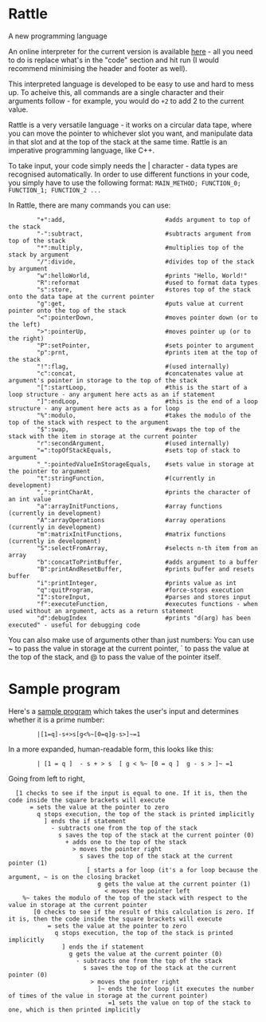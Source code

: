 # Rattle
A new programming language

An online interpreter for the current version is available [here](https://tio.run/##7T39d9s2kr/rr0CoSyzakizJadOqcZM0jd/lvb22L8nt/qAoLS1CEjcUqZBUHPd8@dd7MwOABECQkpv0eru3fq1j4WMADOYLMwNoe12s0@Tsty4bHA/YIg2jZDVlu2I5@ApLOp7ndZ5mPCh4yNKEvVrv2JPdio3P2Oir6f2vpmcP2GQ0GXU6j4MdQMqm7PsgiXjcefyeZ3mUJlM2Gp4NRwQIfvCfImVhOu0w@KFfIb8EkMtdsiigwx1W1VS/NsFbzoKyEQMYMGC6CYpoEcTxNcuLNIMWCQuyLLhmUcI2fJNm11AUsk36nrNizdk2jZKCZ9gdPyb8Q8HeB/GOV4PwOOcADVa84UmRP2JpBhXXl5z9fZcXLEkLo/bhYMCu1tFizRY4@KJgQW7DYD2CHBVsl8s5rpZxsHrkS7Tg73e7aPGWbbN0lQWbXEPPRfTrr/e@2/36682d57PVyYvxZX73bDa6HF2@Gc1Xd7@AP8f453fz8WjEopw6YHs2YEEMq00ASe95fD01YOUv8/HLcT756UwHOq6ATkqgNI0rBL3mcZyyqzSLQyq8mY3P383vDPKTb/PZ6uHdj7PR@fbdfDXIv51/PB9v2WLNF29zxHfOAQNL2JjtrkBQ2yzacLYuim0@PT0FyuOrNF4OAWuLt/zDYh0kKz5cpJvTdzue457np188@HL84DTKB8UafiW7zSXPBsGAIMnpjN7NZ9v5CAiMw6hrnPJtRvhy8uBschpttjHtHAAvMqDrwSZYrKNEDgI7XdwW7ORsdJoT3AH0HshtZj0gJz5lN1vEyA8/vgISR@Cyus8u@SJAmkFiFZhbcaCnbZDlwJBXaw5kHgCtQ28kTL7ZFte@i39cv25y2LTRCWAM9uvh8UfcM6T2m@eTh7VyxgbfMrYEAk@zKIhZL43DqQAykFCoKXSZf3y4QvjMl6RNvy4AMi1BkLZYzQZZCnDFYaVLZGBc6A3wS7RaC15bB@@RZa7ZzVEuVgZEdJ3u2FWQYP@4iACpAlzeVwx2D7kwAJoDTAUwY9YD5ruK4tiSGgsSbZXYQGFByAXcwj4U11sQCCDJQEqCYGT5Ot3FIcy1PhOg8EWawObxBCGugywcIG2EcqVXUbHG2UkkAP4yIVAKFA1pgiIM8RCBzMhx9lVbXy6LvaZR8Yd/CJCWpuz1vW0KciZ9fW/yWh8UF3LN83uTPuOAlvsmRCghZKxALrCZBw29PoOmngAmPt6f03BAlc@muC8oXuH/JAWIiwAQA6SeAT2AnGc9PlwN2evER/p5t0MoKKU3QQbM3/P6Rz5AAISijARJimtOcEpSGiS0w1ewAbsk5nlOaA3T3WVMFLEZlgt/AzgXFWGfWpHUjaErsDvIAdx0@Bf26vKaZUhTsNkFft7l@PvFZIxbBVzEsghU2pIoDtgWR7Un/nDAaF2eVwAne94N9h4AH4jPHaXQkKHgJ@RLQTw93ANfE@GrOL0EnkFW1T8rbZbrhRnfAk3qJemuACw9KZ4loV5cpNsfly9R6uilqAeDFdeLpNLTi@I03T5Nd2VxVysHkJkx/mKXZSAMn6abDZDV8yTkH2xY1tQWomluN/tLlBeudk/T7bW9CB4@QZY0ijmwGBSv9ELQpRegS40FAwEU3@2WS3PRsuVk7xa4pr8HCfnbaPsq1Ut4El5I4Pb8okTVuKYih6jhqj6BC0e9C7KO5guXJrD6snM2GOsVxqBQOxOiwTFjrJzN@5/835x1SXtHOTFoHG1AgAM3g/gZItcu5Y4ZS4PBm5AodY62wosAjLSqztquegOxw9Xim/ADLYTB1C2ZySySfFcWKptUfZYcjCON5uyYKQOs4veyqeKpalYa52iFim@g6IdUmjGSG4yFKg4xCjVuslZPvzTpBNWvMmlL6xujhhU4CNPkCPV6EoJ051mWgv4QO3vlos2jo6PKYLhBEfqN2uRx@ddkSD/q4w/fsFmBxlEQhrionTDDSYcJYx01mcAVHSUAk4tKeAplvQk@IKWhUU1HhHxOxj5aadtdvhY9yerrK0MDykDt9JVxcKPIdxllaOcofdmvrGChCYt1lu5Wa1Hc84fs@VJq3AjNGO8G9DGtB60StEfIZsqV0RQJg9qc1JD9iCCuopz3UWkTbI0Xlq6Z0blJGpQBExa2HBpbU9WGw0EvFAYE6HKhr3BgVPAbVORFhJPrRUPOxtSF2mY7AHIVLbiPpmS@5Qu0IxcBzm@ERQJSDhjHfYtwI1HNCWBIIeOx/FSAno59k0Yk1YXIOPjPEMDFwYL3POb1PU@03kYcNL1qkW/jqOh530ClPP9FKBlEI2A@ixKjZQ92QqFI6veyVrbAKgX4xvORhc/PwYLQmteYWW671qAy9IALW3rWRzPalh/kyuzm47k9dedkSQL0qoF9ozbjxS5L6sjAHUPCQoRVfU3IMCo1gVGPXr8@ssatLbf6UO3u69deX2GwP/ZrADp1NJoiS0g6@qEB4RA1JkHXxbPCgCy6XDuBgdlKhwPguvI8UPac6CK2yK6rQZsWIrfjnucbmONwAm3DnAG7OhbwRc8LYACPnaAh3EMwfh0paqok9vKeP/MCzyQdNIm3xbSxJwLu2BXjYbDdgibtUSu/Ye3Y0Mk7MU90KkOqGLfxTfVBEb496xqW6hjSBvSbh3IjyoWkbZDngpI6hpGUV5JlPJ3OJbWVKDBmKiQhSYaC2BLW57uYWYDSUKh6goVgYa6EOR7Vx5F/nLCxE41VX3PSSslDDZyoNJuLJt0X3fxac2kTuLrIoXxznK4tgfpMtC6Rqzr2y0FsN0gX9Y@qFObCUKslaSVqke1Uwynr5lfBlj6DDQFqLo4SEAdxoI5O1NvYvS6hbKds0J6EVa2pa@O3WxJOWdLWX9BVlm5IHbJos03ByNzybPnzQhqXIKSkbfoKm0jbUNiiWkXPN3iwwgdYSTGcYx3m7UOGbFpiWaOy@pTzmQOCRsku@Cc1KlOKwtH4LplnDmqv2stlfiuXf8K@cGgZQV/eT9Ith2gNUU0M2fdRSH4GoA90GsCfIJs/ROi1SoSN8siry9fLjAdv9VVolEYuUSHjgdbQDwxUBgaa0Ep9@S9QmGky8mJhmCKaEtMWVFfVHeWasNhtieypOym2aZ5HlzGHcwIytDcaT87uf/Hlg6@@/vjL43tvHg29LruHbJbxnMzpAIw4UMGk4NGMEw6sSt4lHNklhZZgRpdWuEDCG/JQPSI7XFUJXJSq1DzYiPNOQEXC5SLZAN2KOIMM/a6kQpY6UQKmkhRWO4vm2EpfpG/rFjmoUmLYx9xaOT5WtFloEs5sMJ6j6sBOJ2YnDZjeum68CeOqV@LjGDfAr/Or9gv3WmdFucpb@YccThXDe1JqNhQnhqUc0ClzUSmm0nR@Q6Yz1GtoF63hd2XPvamsdfOYWh4tTYy7zrHlmI8OG/ORc8zJ3kEn9VHV0DjKHcuWrlkjOMWhY4rmVJdxGhQI0CTGOuFVXVAIVN38/QaLPXX7GBCYzgNX84/19jgNSXAzSWVzh8bRgPziBmKfPexuj93d5Ji@Y0AwuBHvaAESiqZdEbnJqbvwCSjnkUk1DQa7JYQE0P0mO7RD0STmKz74BxnihrlgGUoAp0/BC7n9FnkqEf19tEAJ9F8GbO/Em8Lxu28WDrxpvrssUBlZNcfeVEZhrq2aU28aRu@jkFvlV96U4oh/wzCiVffCmyqvfZ91Eekj@gFjDcNdMkIkvBZhtBKeDwrT9MbnsPQ@m5yLAECfnZ0TC/hsQMHHSx6nV7RVIS@CKIadvgQlCgIVbUkMDhDA3JxQDgtHP5E1z5U3BX1qFT70ppLivk@vEqvy27LyP7dW1U8wBi9@ErVW3Ra6ZYk90h1visrSKl14UxGDsspnuAYwfv6SpvbQc28Kqs5RcRe2NQ13cWqV/xvAAoPYKs1wBdLJSLrcqj/3phULP3u3A5lptfhZoSf8KzrbnicvhdxwNi5wQbjJymVr1fcRaQDsKZhPT@y5BEDf6B99nkSlx9se4Ils8yMY1YFo0BURwrQswag@pgUsKUEAprMgz1Rqsq@3AURi7Ye28V4i/mK@KC7AqifvrdXgUm3tq/Snyh9rNfpOLvtJEr4AG83dKJKNngOuV7Xad9703S4qpCFsVT6XvPAc/SBW3RIICc7Wu4I37EkI0gATParQSc3Ix5//1ixlOqzrwoo@@GBMeT04vivZfeL5UhYbjWf4Ye5XitM@EIrtszNL8JgYJTmILSj963@A8MBQsQjswblqBbLikegPqi0SNUVE0eQdLA1PkQnMbEfQxMBdckOTeavliqQZtjZzWnBwcjUAtAGLhnxIQfAA9nFBUUzpgcXMFnmagLZYcbQ8Irc1SjSRYSJsao7Hc5SZ8jhUDkd2orVlJf5ok0zDsT1otTd@Vg@Q7YmotcTP6vGsPy6EVg8cVSGOWtTMQJ@ukD1VMwXhZDYzDRqjCk0bNLk0O6IepiqnI8jBGZASyB9u021voLlI1eRkaCtYoucAGtEkRaFvGb@VyVNH9cxCyLzu4ynJZWYsdK47bo3d/UwwW/64vR@l2ZdioshFbupsOarm1uhquaADpPC3HIJu2960jxoW7TjOG21B0Gb3hns8J8s4XEWHrGzWhB3LVm5Eotup1OxYEr0avUu/w8P0R3iZ3FvhwkirjKp1VHIhBNnD9kkurYNjK/vOPfHbeaQmpxznKymefMuJKorxRAVb3sA4DrHQlRJScqfTL9kIrkmg1sSoc4daV@kczlpy6dMGq4VnRcPkx/B/1HeKbXXi1BWWw4suA/ciPU4zWwZMDMwi9PRV5jGASdm7Hd9xc61NWRhoj1QWYq/yiChqVBEbrEEbkK0DDIHzRJkxoefbfjB5ltSgLTcotxUc6fyvnyf7Ijk4Kv0BeN6m4PrucrDULQSxb3j0xJbQIY/oKJkrPz/7lWcpeUir9nQyLXuIg6dUwCFfRBvMsMxSNChDvw2OOutKQDI7RsvMw6Q4FDOk5ngAtieXuVodLeoGSKmF2xBRJ@gH9kwLZVOooPZY97pscJNICkAD9P75ynYwO02MTrgPB3Q6MzoJz5ajW7XxNBvYCNyH85FpyVqJczCSbGiLeitIr1xqesSQdRxhcNMzR5gHGlwrAyNOV2XlpYQMZXXo/fHI928xm9Px6Pi4d3kyHsgFwfyOa2UdiSHJAvuxI51sI8ztlH9bVqkxNSuo6grAN0VxAfp0QHw517ZSrPOzbmYNde5EAaMPsaNjk1iF2NaUa1xL5fcSEqlLBX2RUS/Sjt4HWRSoOInAvrDWupitm7A3lNqcrayQj/fvVWq@pzGR8lSX/R/t73/HAuDYcb1Tn/2tqdeo3mXtmCfg3FCFTujHCPRk7PsOvMIBWyJUZnyVaVDlATxnlPkLO4cSUqsTaCGXKTWTvWsN3QQnqdPXtuv8vJk9DENUExlmE9yeanHK8SpXqD7SREm4aItRlbhacbJpW2/VuoT1xyx7sH/ZA1p2bWeFB1kuXXwQkztVNCxLhZdDnz7m4k30NY8k6fdZ2cVqLnMjZPsUE@jaOwRmMvKnYen0XM7XwpKbn8yORlaHC7@nEr@GlpSOe0VZ2PD4vESsrI5uh1u916HobenzWTF8/HsxfHwAho91CtawTD5TiWKZdinNNZxoX0skA0O64EHI1JUf5bPTI7RdAmfsCP4p8IV3Vpr6Sb5XrN8OhSaYuKLFjiK3yXCnpjRUKBBq54bid6heO2xotlcJDZpd383xZpRzPfK2H2XxKhS1oeZgQBZtfgJqLAuqwtM@q8TGU0V2ZbRJRxLehMyNq5C7rQsHrnZEFBQxz5vSBxrtBahQgGDxX39tZ5jKOkM91gPcdqq8ZWib5@d6SH3PJBon0hxttyfkPuFru4GBwfb9CKHFYTuCLT/fnowatmRw6JZ8/fWn78moZUsGt90SmFB9H6pAq1N2WBeELQbX0VqNIyPu/n4XT0UNWWLILjJ487qUsiWQizCa@jaL8N91c6xKLfDbycqdLW5ulmijyznNKYcIwliZjqBdLq42QF2U8PL2gMie60hf2B2GahnTzQTK8L5ttAD1KlPqJGKe/XjBeiIOBzqYrl5iP3HDXb@iTJcz/LareA0WhyvBvB6BwHWKoK6@Uu0WaV7TNoounXRxsBZqPa4LH5uxNeJ@ozBlZBqBwTxYKO9pQRUbMJNACcPZLhF580e5Cq@WHSK5X2KlaaJpXNgFjhkANkOiIaUyv3oUJ33ji3sqEY4QYAz3Pc8wYTdaVlfxb3Ojr47GtiuMt4CsJ9cZl8Sa@qlxW9zTfrfbdbIlRojpOrPKnRFW92WGt9ULcqFq4eJOLbtIdyKYukMOo9GOKYzJp852SRHFwiiNU7qCK4c22soYWFvWMLoCMaFu7jl0xN5E4qZGpVIx5ZORR@W49yKzSuso@IfGgWKskl0oSZ5dBrmQjXmxWy41nQJSFD1WMrMBvdEpXg6DBVohFpFrIPKMdMlRJic45QZdAKWrY1RN4g@vfxlKkL3pa23oUQ@6tUbikS6Lka5YRuJuXk2gujWk605zO1M75UDD9WZHwu3BWtqdhrEvs2FfYoSdUGHkLuBldwxlHZDUb3dRkus2nR2hJ2A3PWokVapvpSRgVucvnn57wz2YyTqtbemmYEt9lUL8C8b6ZDDDVKdjPf8Wpan38c@a5EdtkrW83No0H/9Z03ysTVOl8Pq@dS@ySin/nDME0SotoJqB6jdlkPwelZsps0UXt2aUOOSVxWFcDtAd7OO2nI9DtwPZ3tnG1GUu9tw7WWnTlvfE9DGlyeKce7cMF2TcSn3oWjdOjSEoecBlILWcYa2VNareijDam4qIpP/5WOPWg7OBdRO2ITGstD6trWhurTa4ae8sDVApgPYV9pn3OvH8Gn@Zm1VJ@E/MGjL3/9OAuV@duAWAT1Ei/5x4@D166p8TE7dUhf@3kNCqTP@B9OgnI6I9pbW567/072fTv38yR5vT/0RYf5SKv1A3Vpv1vBU/phtCtwrCiS6qquJfCerMJydArvso77Iz/3Yh4H0pSgbwSWvWSnO/8ajTJkXaOo4Oz4mC9srn6UoowrtYAv/lqR2LmgK7SahFOULt6VM7BLofxgFeFLcHY4/3o3kH@Wb7Et9iaAh67o8aNz5HgmBdW1IfsQzJ7o9nt49UDwWYF@icTCWaVJd73FEq85k8/fEvmQBSkRANbN/MuxU/EwenGRv1pfcuSVkZI9qXUtjGoyO2J93Ckc/ScoNQW9TeeBdrn6aDyJypIY52JSuLYIp@hVFPeA7yvKsiXeI1y@pVBVTIU7aMo@1phk@B4fNZl1FyugZp36OriG/xYeMrfCKPwq@wSzn3@5hXnG7w8Qb1XOd48iX0pPdXqRjvq/XZIuB5kLF8HS0L9ahldZdSpw19v40wJD3pJIkFCn9nMJOgOLI1PiWIuSdouVjXzl6aGaFtrdm86Yii5SfWLpzqiGTBWOXjyEumS8r15vRyRsyTVbHWKd@VwgIwfhZPwOXVc7YS25dpUaQbR1okCyauPuWr0UB4aUKVoZrQQAqUMuFcZTCJICBMbTw0m4ys@tGQPYtz0Uvoen1sJa7g41GulEw1PD0yp@bH@wIszpMiETCbATaUq8Nb/GE4FbkHfXy5hx4s6bPD6Mj1AulBr2eYArj0p4ttsJ5hhOGfaG8liKyE8rkn48kAvb/RmuxB58NN5tsO1TNKT5DXSnimp13NyDRnKKHeCIBp06mxU4P4Ew9aOvRk2ztyhsiflaNakOqzn@gXZeSD0vgizURoUH0pmo50LkVo7qhYrJkdUMMq67nNhtyXCt3uV9UIiv6AmhjRd90806rdV82MGY/qF/2cqTP7lmobM4I9zPO0gcpRGx5H/8KjgUfnUdz9ulAJ2JQ0/y9w2bDkdpyqN7CsRx1kUu4uAVMrwtdTO5qwwCTcyuCWyTnXixi1DhpH@OSctL9OBsend/vsxYtnF6RmeJDF@B0UIUfEBXg3bBN8ON3gk3XyD7xmLO5jLdJ4t0lOs/SqzwIACDLzFE7DOMxuU3tDvEFd1TROs6nTldMWyOg0PgOkXrGxNUFDzlMdhva0WPUmovmrOUPO8WaGlQ/mPBLdwZ@9b4ZbSGy/ySwPZ8brHLc5TTQMfIujkK1Jy9cuD08LNg@urhw042ERHdV0KYYeRFIv64u3oFGUkEGBZdV7iK7MLLL1KEuD40ve9A0JlPaBT6DhNx7Q1TJW3kypcpE0aBMJ7pEGLoRtccEiyijzPrC0hJbwSN07QKgye0SIuJZjCvQ0Typ2N5UT4zDOD3ib/lMe89/3WJvuyh17fXnVSS2/vCBmi47GjC8X41erkj5E@UZfQ9Kw1lw6TzyPuS6tdfb4o1tnhU5xa2Ytk7Jba9n37cdG0V5pSftN2YZQZkNPM0iin7/NR30akoflk@Ymo@LzNWmCJznSTW3U2Jorrr0DfwcNC@cr0Z43/DuQqN7a8sQ735O3kIN3rbviK1jwy6LI6fGoY6VQV48YHeSVqHsyZZ5osccRoXE2Isfs9r@YUm17JhrzquvRtk5d6mvPPNW1WVOyW@MMG5IPJ@P7D@5/dfbl/Qc13VNdjaLnpOpzONh77JB/OuLrB@k0Dl@5ve0Nh87q07z9mH17yXnIW98Np@naE9y3uLax917GbeZ2m/k559giYQ@ZwyFj1y723PKeyh@1T7UM3YpkdRI0Sbb27KO6zaffnSxdY/i9S@aFQDZDs0p63cq7gHQaIQsKvwAioSuvmHovv0gvx6d85/J6nHZPBsvl0xXoqKMvKBN@O0QV5vBSC5eQld/SBiI22KAVJ5RWYaX6qst@tuVdcl13paIU9GYH9tbnTNMS3/Sl@RrJYYhfLmWKRu1Z9g4@w/NUfKOE53mvf7thd9jxZDhms5NofvYbfbWZ1kb9OZuiodERXwWlCkGX/zae/A8) - all you need to do is replace what's in the "code" section and hit run (I would recommend minimising the header and footer as well).

This interpreted language is developed to be easy to use and hard to mess up. To acheive this, all commands are a single character and their arguments follow - for example, you would do `+2` to add 2 to the current value.

Rattle is a very versatile language - it works on a circular data tape, where you can move the pointer to whichever slot you want, and manipulate data in that slot and at the top of the stack at the same time. Rattle is an imperative programming language, like C++.

To take input, your code simply needs the | character - data types are recognised automatically. In order to use different functions in your code, you simply have to use the following format:
            `MAIN_METHOD; FUNCTION_0; FUNCTION_1; FUNCTION_2 ...`

In Rattle, there are many commands you can use:

            "+":add,                            #adds argument to top of the stack
            "-":subtract,                       #subtracts argument from top of the stack
            "*":multiply,                       #multiplies top of the stack by argument
            "/":divide,                         #divides top of the stack by argument
            "w":helloWorld,                     #prints "Hello, World!"
            "R":reformat                        #used to format data types
            "s":store,                          #stores top of the stack onto the data tape at the current pointer
            "g":get,                            #puts value at current pointer onto the top of the stack
            "<":pointerDown,                    #moves pointer down (or to the left)
            ">":pointerUp,                      #moves pointer up (or to the right)
            "P":setPointer,                     #sets pointer to argument
            "p":prnt,                           #prints item at the top of the stack
            "!":flag,                           #(used internally)
            "c":concat,                         #concatenates value at argument's pointer in storage to the top of the stack
            "[":startLoop,                      #this is the start of a loop structure - any argument here acts as an if statement
            "]":endLoop,                        #this is the end of a loop structure - any argument here acts as a for loop
            "%":modulo,                         #takes the modulo of the top of the stack with respect to the argument
            "$":swap,                           #swaps the top of the stack with the item in storage at the current pointer
            "r":secondArgument,                 #(used internally)
            "=":topOfStackEquals,               #sets top of stack to argument
            "_":pointedValueInStorageEquals,    #sets value in storage at the pointer to argument
            "t":stringFunction,                 #(currently in development)
            ",":printCharAt,                    #prints the character of an int value
            "a":arrayInitFunctions,             #array functions (currently in development)
            "A":arrayOperations                 #array operations (currently in development)
            "m":matrixInitFunctions,            #matrix functions (currently in development)
            "S":selectFromArray,                #selects n-th item from an array
            "b":concatToPrintBuffer,            #adds argument to a buffer
            "B":printAndResetBuffer,            #prints buffer and resets buffer
            "i":printInteger,                   #prints value as int
            "q":quitProgram,                    #force-stops execution
            "I":storeInput,                     #parses and stores input
            "f":executeFunction,                #executes functions - when used without an argument, acts as a return statement
            "d":debugIndex                      #prints "d(arg) has been executed" - useful for debugging code

You can also make use of arguments other than just numbers: You can use ~ to pass the value in storage at the current pointer, \` to pass the value at the top of the stack, and @ to pass the value of the pointer itself.




Sample program
=

Here's a [sample program](https://tio.run/##7T39d9s2kr/rr0CoSyzakizJadOocZ00jd/lvb22L8nt/uAoLS1CEjcUqZBUHPd8@dd7MwOABECQkpP0eru3fq1j4WMADOYLMwNoc12s0uTk9y4bHA7YPA2jZDll22Ix@AZLOp7ndZ5mPCh4yNKEvVpt2ZPtko1P2Oib6f1vpicP2GQ0GXU6j4MtQMqm7IcgiXjcefyeZ3mUJlM2Gp4MRwQIfvCfImVhOu0w@KFfIb8EkIttMi@gwx1W1VS/1sFbzoKyEQMYMGC6DopoHsTxNcuLNIMWCQuyLLhmUcLWfJ1m11AUsnX6nrNixdkmjZKCZ9gdPyb8Q8HeB/GWV4PwOOcADVa85kmRn7E0g4rrS87@vs0LlqSFUftoMGBXq2i@YnMcfF6wILdhsB5Bjgq2zeUcl4s4WJ75Ei34@902mr9lmyxdZsE619BzHv32273vt7/9dnPn@cXy6MX4Mr97cjG6HF2@Gc2Wd7@CP8f45/ez8WjEopw6YHs2YEEMq00ASe95fD01YOUv8/HLcT75@UQHOq6ATkqgNI0rBL3icZyyqzSLQyq8uRifvpvdGeRH3@UXy0d3P16MTjfvZstB/t3s4@l4w@YrPn@bI75zDhhYwMZstgWC2mTRmrNVUWzy6fExUB5fpvFiCFibv@Uf5qsgWfLhPF0fv9vyHPc8P/7qwdfjB8dRPihW8CvZri95NggGBElOZ/RudrGZjYDAOIy6winfZoSvJw9OJsfRehPTzgHwIgO6HqyD@SpK5CCw08VtwU5ORsc5wR1A74HcZtYDcuJTdrNBjPz40ysgcQQuq/vsks8DpBkkVoG5JQd62gRZDgx5teJA5gHQOvRGwuTrTXHtu/jH9esmh00bHQHGYL8eHX7EPUNqv3k@eVQrZ2zwHWMLIPA0i4KY9dI4nAogAwmFmkKX2cdHS4TPfEna9OscINMSBGmL1ayRpQBXHFa6QAbGhd4Av0TLleC1VfAeWeaa3RzkYmVARNfpll0FCfaPiwiQKsDlfcVg95ALA6A5wFQAM2Y9YL6rKI4tqTEn0VaJDRQWhFzALexDcb0BgQCSDKQkCEaWr9JtHMJc6zMBCp@nCWweTxDiKsjCAdJGKFd6FRUrnJ1EAuAvEwKlQNGQJijCEA8RyIwcZ1@19eWy2GsaFX/4hwBpacpe39ukIGfS1/cmr/VBcSHXPL836TMOaLlvQoQSQsYS5AK78KCh12fQ1BPAxMf7MxoOqPLZFPcFxSv8n6QAcR4AYoDUM6AHkPOsx4fLIXud@Eg/77YIBaX0OsiA@Xte/8AHCIBQlJEgSXHNCU5JSoOEdvgKNmCbxDzPCa1hur2MiSLWw3LhbwDnoiLsUyuSujF0BXYHOYCbDv/CXl1eswxpCja7wM/bHH@/mIxxq4CLWBaBSlsQxQHb4qj2xB8NGK3L8wrgZM@7wd4D4APxuaMUGjIU/IR8IYinh3vgayJ8GaeXwDPIqvpnpc1yvTDjG6BJvSTdFoClJ8WzJNSLi3Tz0@IlSh29FPVgsOR6kVR6elGcppun6bYs7mrlADIzxp9vswyE4dN0vQayep6E/IMNy5raXDTN7WZ/ifLC1e5purm2F8HDJ8iSRjEHFoPipV4IuvQcdKmxYCCA4vvtYmEuWrac7NwC1/R3ICF/G21epXoJT8JzCdyeX5SoGtdU5BA1XNUncO6od0HW0Xzu0gRWX3bKBmO9whgUai@EaHDMGCsvZv3P/m/GuqS9o5wYNI7WIMCBm0H8DJFrF3LHjKXB4E1IlDpHW@F5AEZaVWdtV72B2OFq8U34gRbCYOqWzGQWSb4rC5VNqj5LDsaRRjN2yJQBVvF72VTxVDUrjXO0QsU3UPRjKs0YyQ3GQhWHGIUaN1mrp1@adILqV5m0pfWNUcMKHIRpcoB6PQlBuvMsS0F/iJ29ctHmwcFBZTDcoAj9Vm3yuPxrMqQf9fHHb9lFgcZREIa4qK0ww0mHCWMdNZnAFR0lAJPzSngKZb0OPiCloVFNR4R8RsY@Wmmbbb4SPcnq6ytDA8pA7fSVcXCjyHcRZWjnKH3Zr6xgoQmLVZZulytR3POH7PlCatwIzRjvBvQxrQetErRHyGbKldEUCYPanNSQ/YQgrqKc91FpE2yNFxaumdG5SRqUARMWthwaW1PVmsNBLxQGBOhyoa9wYFTwa1TkRYST60VDzsbUhdpmWwByFc25j6ZkvuFztCPnAc5vhEUCUg4Yx32LcCNRzQlgSCHjsfxUgJ6OfZNGJNWFyDj4zxDAxcGc9zzm9T1PtN5EHDS9apFv4qjoed9CpTz/RSgZRCNgPosSo0UPdkKhSOr3sla2wCoF@MbzkYVPT8GC0JrXmFluu9agMvSAC1t61kcz2pYf5Mrs5uOZPXXnZEkC9KqBfaM248U2S@rIwB1DwkKEVX1NyDAqNYFRD16/PrDGrS23@lDt7uvXXl9hsD/2awA6dTSaIktIOvqhAeEQNSZB18WzwoAsulw7gYHZSocD4LryPFD2nOgitsiuq0GbFiK3457nG5jjcAJtw5wBuzoW8HnPC2AAjx2hIdxDMH4dKWqqJPbynn/hBZ5JOmgSb4ppY08E3LErxsNgswFN2qNWfsPasaGTd2Ke6FSGVDFu45vqgyJ8e9Y1LNUxpA3oNw/lRpQLSZsgzwUldQwjKa8ky3g6nUlqK1FgzFRIQpIMBbElrM93MbMApaFQ9QQLwcJcCXM8qo8j/zhiYycaq77mpJWShxo4UWk2F026L7r5tebSJnB1kUP55jhdWwL1mWhdIld17JeD2G6QLuofVSnMhaFWS9JK1CLbqYZT1s2vgg19BhsC1FwcJSAO4kAdnai3sXtdQtlW2aA9CataU9fGb7cknLKkrb@gqyxdkzpk0XqTgpG54dnil7k0LkFISdv0FTaRtqGwRbWKnm/wYIUPsJJiOMc6zNtHDNm0xLJGZfUp5xcOCBolu@Af1ahMKQpH47tknjmovWovl/mdXP4R@8qhZQR9eT9LtxyiNUQ1MWQ/RCH5GYA@0GkAf4Js/hCh1yoRNsqZV5evlxkP3uqr0CiNXKJCxgOtoR8YqAwMNKGV@vJfoDDTZOTF3DBFNCWmLaiuqjvKNWGx2wLZU3dSbNI8jy5jDucEZGhvNJ6c3P/q6wffPPz46@N7b86GXpfdQzbLeE7mdABGHKhgUvBoxgkHViXvEo7skkJLMKNLK1wg4Q15qM7IDldVAhelKjUPNuK8E1CRcLlINkC3Is4gQ78rqZCFTpSAqSSF1V5EM2ylL9K3dYscVCkx7GNurRwfK9osNAnnYjCeoerATkdmJw2Y3rpuvAnjqlfi4xA3wK/zq/YL91pnRbnKW/mHHE4Vw3tSajYUJ4alHNApc14pptJ0fkOmM9RraBet4Xdlz72prHXzmFoeLU2Mu86x5Zhn@4155hxzsnPQSX1UNTSOcseypWvWCE5x6JiiOdVFnAYFAjSJsU54VRcUAlU3f7fBYk/dPgYEpvPA1fxjvT1OQxLchaSymUPjaEB@dQOxzx52t8fubnJM3zEgGNyId7QACUXTrojc5NRd@ASU88ikmgaD3RJCAuhukx3aoWgS8xUf/L0MccNcsAwlgNOn4IXcfos8lYj@IZqjBPovA7Z35E3h@N03CwfeNN9eFqiMrJpDbyqjMNdWzbE3DaP3Ucit8itvSnHEv2EY0ap74U2V177Puoj0Ef2AsYbhLhkhEl6LMFoKzweFaXrjU1h6n01ORQCgz05OiQV8NqDg4yWP0yvaqpAXQRTDTl@CEgWBirYkBgcIYG5OKIeFo5/ImufSm4I@tQofeVNJcT@kV4lV@V1Z@Z8bq@pnGIMXP4taq24D3bLEHumON0VlaZXOvamIQVnlF7gGMH7@kqb20DNvCqrOUXEXtjUNt3Fqlf8bwAKD2CrNcAXSyUi63Ko/9aYVCz97twWZabX4RaEn/Cs6254nL4XccDYucEG4ycpla9X3EWkA7CmYT0/suQRA3@gffZ5EpcfbHuCJbPMTGNWBaNAVEcK0LMGoPqYFLChBAKYzJ89UarKvtwZEYu2HtvFeIv5iPi/Owaon763V4FJt7av058ofazX6Xi77SRK@ABvN3SiSjZ4Drpe12nfe9N02KqQhbFU@l7zwHP0gVt0CCAnO1tuCN@xJCNIAEz2q0EnNyMef/9YsZTqs68KKPvhgTHk9OL4r2X3k@VIWG40v8MPMrxSnfSAU22dnluAxMUpyEFtQ@tf/AOGBoWIR2INz1RJkxZnoD6otEjVFRNHkLSwNT5EJzGxL0MTAXXJDk3mr5YqkGbY2c1pwcHI1ALQBi4Z8SEHwAPZxTlFM6YHFzBZ5moC2WHGwOCC3NUo0kWEibGqOx3OUmfI4VA5HdqK1ZSX@aJNMw7E9aLUzflYPkO2IqLXEz@rxrD8uhFYPHFUhjlrUzECfrpA9VTMF4WQ2Mw0aowpNGzS5NDuiHqYqpyPIwRmQEsgfbtJNb6C5SNXkZGgrWKDnABrRJEWhbxm/lclTR/WFhZBZ3cdTksuFsdCZ7rg1dvcLwWz54/Z@lGZfiokiF7mps@Womlujq@WcDpDC37IPum170z5qWLTjOG@0BUGb3Rvu8Zws43AV7bOyiybsWLZyIxLdTqVmx5Lo1ehd@gQP0x/hZXJvhQsjrTKq1lHJhRBkD9slubQOjq3sO/fEb@eRmpxynK@kePItJ6ooxhMVbHkD4zjEQldKSMmdTr9kI7gmgVoTo84dal2lczhryaVPG6wWnhUNkx/D/1HfKbbViVNXWA4vugzci/Q4zWwZMDEwi9DTV5nHACZl77Z8y821NmVhoD1SWYi9yiOiqFFFbLAGbUC2CjAEzhNlxoSeb/vB5FlSg7ZYo9xWcKTzv36e7Ivk4Kj0B@B5m4Lr28vBQrcQxL7h0RNbQoc8oqNkrvz87DeepeQhrdrTybTsIQ6eUgGHfB6tMcMyS9GgDP02OOqsKwHJ7BgtMw@T4lDMkJrjAdieXOZqdbSoGyClFm5DRB2hH9gzLZR1oYLaY93rssZNIikADdD75yvbwew0MTrhPuzR6cToJDxbjm7VxtNsYCNwH05HpiVrJc7BSLKhLeqtIL1yqekRQ9ZxhMFNzxxhHmhwpQyMOF2WlZcSMpTVoffHI9@/xWyOx6PDw97l0XggFwTzO6yVdSSGJAvsxo50so0wt1P@bVmlxtSsoKorAN8UxQXo0wHx5UzbSrHOL7qZNdS5EwWMPsSOjk1iFWJbU65xLZXfS0ikLhX0RUa9SDt6H2RRoOIkAvvCWutitm7C3lBqc7a0Qj7ev1ep@Z7GRMpTXfY/293/jgXAseN6pz77W1OvUb3LyjFPwLmhCp3QDxHo0dj3HXiFA7ZEqMz4KtOgygN4zijzF3YOJaRWJ9BCLlNqJnvXGroJTlKnr23X6WkzexiGqCYyzCa4PdXilONVrlB9pImScNEWoypxteJk07beqnUJ649Z9mD3sge07NrOCg@yXLr4ICZ3rGhYlgovhz59zMWb6GseSdLvs7KL1VzmRsj2KSbQtXcIzGTkz8PS8amcr4UlNz@ZHY2sDhd@jyV@DS0pHfeKsrDh4WmJWFkd3Q63eq990dvS54ti@PBTMXy4B4YPdQrWsEw@U4limXYpzTWcaF9LJANDuuBByNSVH@Wz0yO0XQJn7Aj@KfCFd1aa@km@V6zfDoUmmLiixY4it8lwp6Y0VCgQameG4neoXjtsaLZXCQ2aXd/N8WaUcz3yth9l8SoUtaFmb0AWbX4GaiwLqsLTLqvExlNFdmW0SUcS3oTMjauQ240LB652RBQUMc@b0gca7QWoUIBg8Q8f2hmmss5Qj/UAt50qbxna5vm5HlLfMYnGiTRH2@0JuU/42m5gYLB9P0Josd@OYMsvtyejhi0Z7LslDx9@/p6MWrZkcNstgQnV96EKtDplh3VB2GJwHa3VODLi7u928VTUkCWG7CKDN69LKVsCuQijqW@zCP@km2NVaoHfTlbubHFzs0QbXc5pTjlEEMbKdARtc3G1AeqihJe3B0T2XEf6wu4wVMuYbiZQhvdtozmoV5lSJxHz7Kdz1hNxONDBdPUS@4kb7voVZbqc4bddxWuwOFwJ5vUIBK5TBHX1lWq3SPOatlF06aSLvbVQ63Fd@NiMrRH3G4UpI9MIDObBQnlPC6rYgJkEShjOtonImz/IVXi17BDJ/RIrTRNN48IucMwAsBkSDSmV@dWjOOkbX9xTiXCEAGO473mGCbvRorqKf5sbfXU0tl1hvAVkPbnOuCTW1E@N2@Ke9rvdrpMtMUJM15lV7oywui8zvK1ekAtVCxd3atlFuhPB1B1yGI12TGFMPnW2TYooFkZpnNIVXDm00VbGwNqyhtEViAl1M8@hI3YmEjc1KpWKKZ@MPCrHvReZVVpHwT80DhRjlexCSfLsMsiFbMyL7WKh6RSQouixkpkN6I1O8XIYLNAKsYhcA5FnpEuOMjnBKTfoAihdHaNqEn94/ctQguxNX2tDj3rQrTUSj3RZjHTFIhJ382oC1a0hXXea25naKQcarjc7Em731tLuNIxdmQ27EiPshAojdwEvu2Moa4@kfruLkly36ewIPQG76VEjqVJ9KyUBszp/9fTbG@7BTNZpbUs3BVvqqxTiXzHWJ4MZpjod6/m3KE29j3/WJD9qk6zl5dam@fjPmuZjbZoqhdf3rXuRVUr5l5whiFZpAdUMVL8pg@RTVG6mzBZd3JpR4pBXFodxOUB3sI/bcj723Q5ke2cbU5e52HPnZKVNW94T08eUJotz7t0yXJBxK/Wha904NYag5AGXgdRyhrVW1qh6K8Jobyoikv6XY41bD84G1k3YhsSw0vq0tqK5tdrgpr2zNEClANpX2Gfe68Tza/xlblYl4T8za8jc/88D5n514hYAPkeJ/HPi4VP01D8nJm6pCv9vIaFVmf4D6dHPRkR7Smtz13/p3y@mf/9kjjan/5mw/igVf65urDbreSt@TDeEbhWEE11UVcW/EtSJT06AXPdR3mUn/u1CwLtSlAzgk9asleZ@41GnTYq0dRztnxMF7ZXP05VQhHexBP7LUzsWNQV2k1CLcoTa06d2CHQ3jD28KG4Pxg7vR/MO8vXmJb7F0BD03B01bnyOBMG6tqQ@YhmS3R3Pbh@pHgowL9A5mUo0qS73uKNU5jN5@uNfMgGkIiEa2L6Zdyt@Jg5OMzbqS@9dkrIyRrQrpbCNR0dsR7qFI5@l5Qahtqid8S7WPk0HkTlTQxztSlYWwRT9CqOe8BzkeVdFusRrltWrCqiQp2wRR5vjDJ8Cw@ezLqPkeAXSvkdXEd/iw8ZX@EQehV9hl3Lu9zGvOF3j4w3quc7x5GvoSe@vUjHeV@uzecDzIGP5KloU6lHL6i6lThv6fhthSHrSSRILFH5iMJOgOLI1PieIuSNoOV/Vzl6aGaFtrdm86Yii5SfWLpzqiGTBWOXjyEumC8r15vRyRsyTZbHSKd@VwgIwfhFPwOXVc7YS25dpUaRrR1okCyauPuWr0UB4aUKVoZrQQAqUMuFcZTCJICBMbTw0m4ys@tGQPYtz0Uvoen1sJa7g40GulEw1PD0yp@bH@wIszpMiETCbATaUq8Nb/GE4FbkHfXy5hx4s6bP96Mj1Auler2eYArj0p4ttsJ5hhOGfaG8liKyE8rkn48kAvb/RmuxB58NN5tsO1TNKT5DXSnimp13NyDRnKKHeCIBp06mxU4P4Ew9aOvRk2ztyhsi/KEe1INVnP9EvysgHpfFFmonQoPpSNB3pXIrQ3FExXzE7oIZV1nObDbkvFbrdr6oRFP0BNTGi77p5plW7r5oZMx7VL/o5U2d2LdU2ZgR7mOdpA5WjNjyO/oVHA4/Oo7j7daESsClp/l/gsmHJ7ThVb2BZjzrIpNxtAqZWhK@ndjRhgUm4lcEtk3Ou5zFqHTSO8Mk5aX8dDQ6P7/bZixfPzknN8CCL8TsoQo6IC/Bu2Dr4cLzGJ@vkH3jNWNzHmqfxdp0cZ@lVnwUAEGTmMZyGcZjtuvaGeIO6qmmcZlOnK6ctkNFpfAZIvWJja4KGnKc6DO1psepNRPNXc4ac480MKx/MeSS6gz873wy3kNh@k1kezozXOW5zmmgY@BZHIVuTlq9d7p8WbB5cXTloxsMiOqrpUgw9iKRe1hdvQaMoIYMCy6r3EF2ZWWTrUZYGx5e86RsSKO0Dn0DDbzygq2WsvJlS5SJp0CYS3JkGLoRtccEiyijzPrC0hJbwSN07QKgye0SIuJZjCvQ0Typ2N5UT4zDO93ib/nMe89/1WJvuyh17fXnVSS2/vCBmi47GjC8X41erkj5E@UZfQ9Kw1lw6TzyPuS6tdXb4o1tnhU5xa2Ytk7Jba9n37cdG0V5pSftN2YZQZkNPM0iin7/NR30akoflk@Ymo@LzNWmCJznSTW3U2Jorrr0DfwcNC@cr0Z43/DuQqN7a8sQ735O3kIN3rbviK1jwy6LI6XHWsVKoq0eM9vJK1D2ZMk@02OGI0DgbkWN2@19MqbY9E4151fVoW6cu9bVnnurarCnZrXGGDcmHk/H9B/e/Ofn6/oOa7qmuRtFzUvU57O09dsg/HfH1g3Qah6/c3vaGQ2f1adZ@zL695Nznre@G03TtCe5bXNvYeS/jNnO7zfycc2yRsPvMYZ@xaxd7bnlP5Y/ap1qGbkWyOgmaJFt79lHd5tPvTpauMfzeJfNCILtAs0p63cq7gHQaIQsKvwAioSuvmHovv0gvx6d8Z/J6nHZPBsvl0xXoqKMvKBN@O0QV5vBSC5eQld/SBiI2WKMVJ5RWYaX6qst@tuVdcl13qaIU9GYH9tbnTNMS3/Sl@RrJYYhfLmWKRu1Z9g4@w/NUfKOE53mvfxffdmd82V31XXe/0zedaV3UnxdTtDs64puhVCGo9t8fPnzwPw) which takes the user's input and determines whether it is a prime number:

            |[1=q]-s+>s[g<%~[0=q]g-s>]~=1
            
In a more expanded, human-readable form, this looks like this:

            | [1 = q ]  - s + > s  [ g < %~ [0 = q ]  g - s > ]~ =1
            
Going from left to right,

```| takes the user's input and parses it
  [1 checks to see if the input is equal to one. If it is, then the code inside the square brackets will execute
      = sets the value at the pointer to zero
        q stops execution, the top of the stack is printed implicitly
          ] ends the if statement
            - subtracts one from the top of the stack
              s saves the top of the stack at the current pointer (0)
                + adds one to the top of the stack
                  > moves the pointer right
                    s saves the top of the stack at the current pointer (1)
                      [ starts a for loop (it's a for loop because the argument, ~ is on the closing bracket
                         g gets the value at the current pointer (1)
                           < moves the pointer left
    %~ takes the modulo of the top of the stack with respect to the value in storage at the current pointer
       [0 checks to see if the result of this calculation is zero. If it is, then the code inside the square brackets will execute
           = sets the value at the pointer to zero
             q stops execution, the top of the stack is printed implicitly
               ] ends the if statement
                 g gets the value at the current pointer (0)
                   - subtracts one from the top of the stack
                     s saves the top of the stack at the current pointer (0)
                       > moves the pointer right
                         ]~ ends the for loop (it executes the number of times of the value in storage at the current pointer)
                            =1 sets the value on top of the stack to one, which is then printed implicitly
